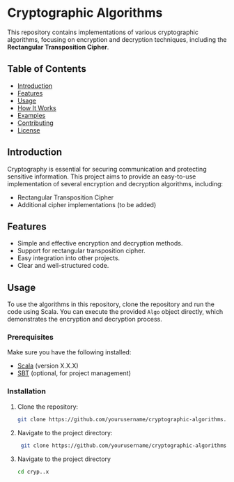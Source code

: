 # Cryptographic Algorithms

This repository contains implementations of various cryptographic algorithms, focusing on encryption and decryption techniques, including the **Rectangular Transposition Cipher**.

## Table of Contents
- [Introduction](#introduction)
- [Features](#features)
- [Usage](#usage)
- [How It Works](#how-it-works)
- [Examples](#examples)
- [Contributing](#contributing)
- [License](#license)

## Introduction

Cryptography is essential for securing communication and protecting sensitive information. This project aims to provide an easy-to-use implementation of several encryption and decryption algorithms, including:

- Rectangular Transposition Cipher
- Additional cipher implementations (to be added)

## Features

- Simple and effective encryption and decryption methods.
- Support for rectangular transposition cipher.
- Easy integration into other projects.
- Clear and well-structured code.

## Usage

To use the algorithms in this repository, clone the repository and run the code using Scala. You can execute the provided `Algo` object directly, which demonstrates the encryption and decryption process.

### Prerequisites

Make sure you have the following installed:
- [Scala](https://www.scala-lang.org/download/) (version X.X.X)
- [SBT](https://www.scala-sbt.org/download.html) (optional, for project management)

### Installation

1. Clone the repository:
   ```bash
   git clone https://github.com/yourusername/cryptographic-algorithms.git
2. Navigate to the project directory:
   ```bash
    git clone https://github.com/yourusername/cryptographic-algorithms.git
3. Navigate to the project directory
   ``` bash
   cd cryp..x
